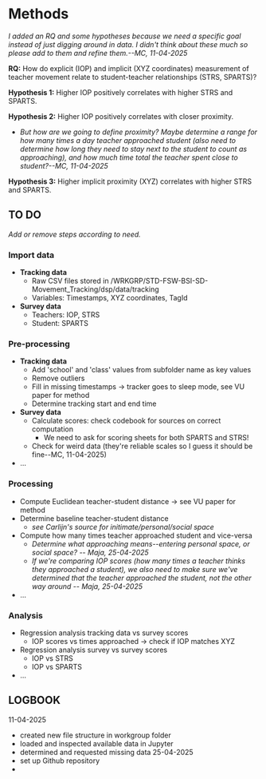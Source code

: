 # Methods

*I added an RQ and some hypotheses because we need a specific goal instead of just digging around in data. I didn't think about these much so please add to them and refine them.--MC, 11-04-2025*  

**RQ:** How do explicit (IOP) and implicit (XYZ coordinates) measurement of teacher movement relate to student-teacher relationships (STRS, SPARTS)?

**Hypothesis 1:** Higher IOP positively correlates with higher STRS and SPARTS.

**Hypothesis 2:** Higher IOP positively correlates with closer proximity. 
* *But how are we going to define proximity? Maybe determine a range for how many times a day teacher approached student (also need to determine how long they need to stay next to the student to count as approaching), and how much time total the teacher spent close to student?--MC, 11-04-2025*

**Hypothesis 3:** Higher implicit proximity (XYZ) correlates with higher STRS and SPARTS.

## TO DO

*Add or remove steps according to need.*

### Import data
* **Tracking data**
    * Raw CSV files stored in /WRKGRP/STD-FSW-BSI-SD-Movement_Tracking/dsp/data/tracking
    * Variables: Timestamps, XYZ coordinates, TagId
* **Survey data**
    * Teachers: IOP, STRS
    * Student: SPARTS
### Pre-processing
* **Tracking data**
    * Add 'school' and 'class' values from subfolder name as key values
    * Remove outliers
    * Fill in missing timestamps -> tracker goes to sleep mode, see VU paper for method
    * Determine tracking start and end time
* **Survey data**
    * Calculate scores: check codebook for sources on correct computation
      * We need to ask for scoring sheets for both SPARTS and STRS!
    * Check for weird data (they're reliable scales so I guess it should be fine--MC, 11-04-2025) 
* ...
### Processing
* Compute Euclidean teacher-student distance -> see VU paper for method
* Determine baseline teacher-student distance
    * *see Carlijn's source for initimate/personal/social space*
* Compute how many times teacher approached student and vice-versa
    * *Determine what approaching means--entering personal space, or social space? -- Maja, 25-04-2025*
    * *If we're comparing IOP scores (how many times a teacher thinks they approached a student), we also need to make sure we've determined that the teacher approached the student, not the other way around -- Maja, 25-04-2025*
* ...
### Analysis
* Regression analysis tracking data vs survey scores
    * IOP scores vs times approached -> check if IOP matches XYZ
* Regression analysis survey vs survey scores
    * IOP vs STRS
    * IOP vs SPARTS
* ...

## LOGBOOK

11-04-2025
* created new file structure in workgroup folder
* loaded and inspected available data in Jupyter
* determined and requested missing data
25-04-2025
* set up Github repository
* 